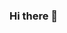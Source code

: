### Hi there 👋

<!--
[![email](https://img.shields.io/badge/email-poucotm%40gmail.com-blue)](mailto:poucotm@gmail.com)
![followers](https://img.shields.io/github/followers/poucotm)

![](https://github-readme-stats.vercel.app/api?username=poucotm&count_private=true&show_icons=true&theme=gotham&hide=contribs)
-->
<!--
![](https://github-readme-stats.vercel.app/api/top-langs/?username=poucotm&theme=onedark)
-->
<!--
**poucotm/poucotm** is a ✨ _special_ ✨ repository because its `README.md` (this file) appears on your GitHub profile.

Here are some ideas to get you started:

- 🔭 I’m currently working on ...
- 🌱 I’m currently learning ...
- 👯 I’m looking to collaborate on ...
- 🤔 I’m looking for help with ...
- 💬 Ask me about ...
- 📫 How to reach me: ...
- 😄 Pronouns: ...
- ⚡ Fun fact: ...
-->

<!--
![Image](https://github.com/poucotm/Links/blob/master/image/zMisc/desktop.jpg)
-->

